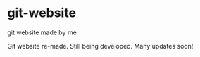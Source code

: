 # git-website
git website made by me

Git website re-made.
Still being developed.
Many updates soon!
